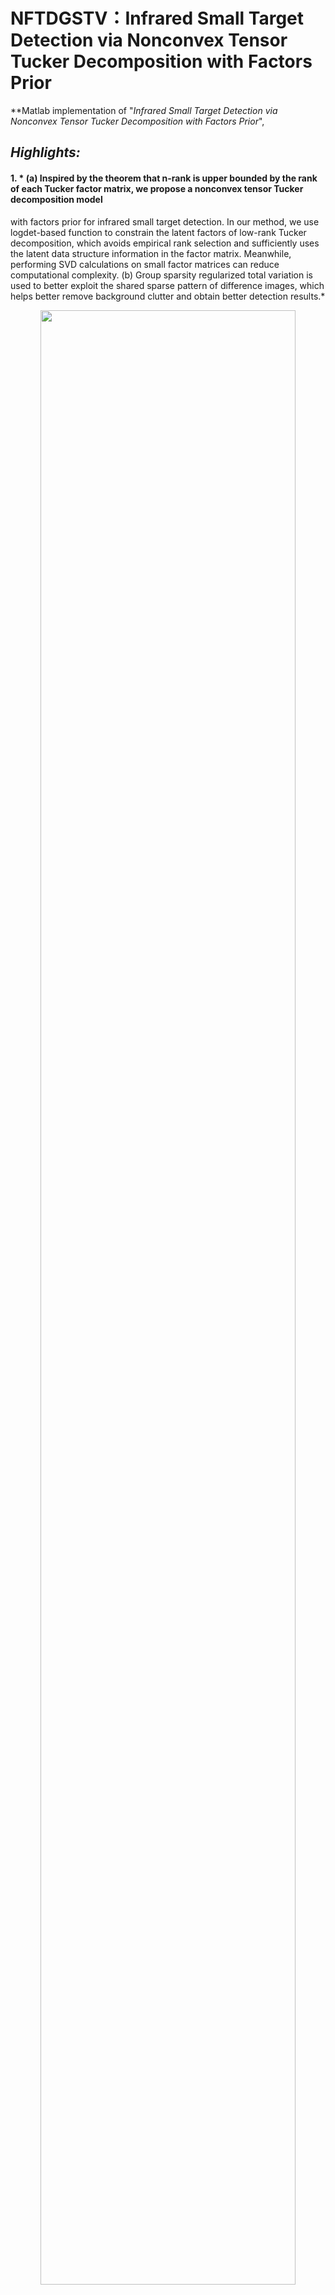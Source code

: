 # NFTDGSTV：Infrared Small Target Detection via Nonconvex Tensor Tucker Decomposition with Factors Prior
**Matlab implementation of "*Infrared Small Target Detection via Nonconvex Tensor Tucker Decomposition with Factors Prior*", 
## *Highlights:*
#### 1. * (a) Inspired by the theorem that n-rank is upper bounded by the rank of each Tucker factor matrix, we propose a nonconvex tensor Tucker decomposition model
with factors prior for infrared small target detection. In our method, we use logdet-based function to constrain the latent factors of low-rank Tucker decomposition, which avoids empirical rank selection and sufficiently uses the latent data structure information in the factor matrix. Meanwhile, performing SVD calculations on small factor matrices can reduce computational complexity. (b) Group sparsity regularized total variation is used to better exploit the shared sparse pattern of difference images, which helps better remove background clutter and obtain better detection results.*
 <p align="center"> <img src="https://raw.github.com/LiuTing20a/ASTTV-NTLA/master/Figs2/flow11.png" width="90%"> </p>
 
 #### 2. *To demonstrate the advantages of the NFTDGSTV method, we compare it with other eiught methods on six different real infrared image scenes.*
 <p align="center"> <img src="https://raw.github.com/LiuTing20a/ASTTV-NTLA/master/Figs2/123.png" width="90%"> </p>
 <p align="center"> <img src="https://raw.github.com/LiuTing20a/ASTTV-NTLA/master/Figs2/1234.png" width="90%"> </p>
 
#### 3. *Ablation experiments of each regularization of NFTDGSTV method.*
  <p align="center"> <img src="https://raw.github.com/LiuTing20a/ASTTV-NTLA/master/Figs2/Noisy121.png" width="90%"> </p>

## Get Started
Run Demo_NFTDGSTV.


The source code will be released soon.
